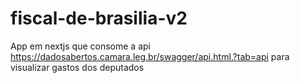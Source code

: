 # fiscal-de-brasilia-v2
App em nextjs que consome a api https://dadosabertos.camara.leg.br/swagger/api.html.?tab=api para visualizar gastos dos deputados
